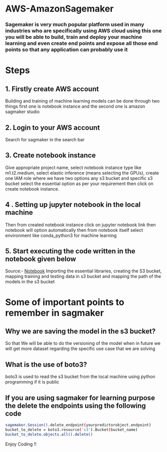 # AWS-AmazonSagemaker
### Sagemaker is very much popular platform used in many industries who are specifically using AWS cloud using this one you will be able to build, train and deploy your machine learning and even create end points and expose all those end points so that any application can probably use it

# Steps
## 1. Firstly create AWS account 
Building and training of machine learning models can be done through two things first one is notebook instance and the second one is amazon sagmaker studio

## 2. Login to your AWS account 
Search for sagmaker in the search bar
## 3. Create notebook instance
Give appropriate project name, select notebook instance type like m1.t2.medium, select elastic inference (means selecting the GPUs), create one IAM role where we have two options any s3 bucket and specific s3 bucket select the essential option as per your requirement then click on create notebook instance.
## 4 . Setting up jupyter notebook in the local machine
Then from created notebook instance click on jupyter notebook link then notebook will option automatically then from notebook itself select environment like conda_python3 for machine learning
## 5. Start executing the code written in the notebook given below
Source:- [Notebook](https://github.com/MANMEET75/AWS-AmazonSagemaker/blob/main/Notebook.ipynb)
Importing the essential libraries, creating the S3 bucket, mapping training and testing data in s3 bucket and mapping the path of the models in the s3 bucket


# Some of important points to remember in sagmaker
## Why we are saving the model in the s3 bucket?
So that We will be able to do the versioning of the model when in future we will get more dataset regarding the specific use case that we are solving 
## What is the use of boto3?
boto3 is used to read the s3 bucket from the local machine using python programming if it is public
## If you are using sagmaker for learning purpose the delete the endpoints using the following code
```bash
sagemaker.Session().delete_endpoint(yourpredictorobject.endpoint)
bucket_to_delete = boto3.resource('s3').Bucket(bucket_name)
bucket_to_delete.objects.all().delete()
```

Enjoy Coding !!

